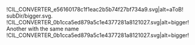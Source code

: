 !CIL_CONVERTER_e56160178c1f1eac2b5b74f27bf734a9.svg|alt=aToB!
subDir/bigger.svg.
!CIL_CONVERTER_0b1cca5ed879a5c1e4377281a8121027.svg|alt=bigger!
Another with the same name
!CIL_CONVERTER_0b1cca5ed879a5c1e4377281a8121027.svg|alt=bigger!
